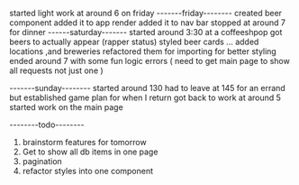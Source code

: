 started light work at around 6 on friday 
-------friday--------
created beer component 
added it to app render
added it to nav bar 
stopped at around 7 for dinner 
------saturday-------
started around 3:30 at a coffeeshpop
got beers to actually appear (rapper status)
styled beer cards 
...
added locations ,and breweries 
refactored them for importing for better styling 
ended around 7 with some fun logic errors ( need to get main page to show all requests not just one )


-------sunday--------
started around 130 
had to leave at 145 for an errand but established game plan for when I return
got back to work at around 5 
started work on the main page



--------todo--------

1) brainstorm features for tomorrow
2) Get to show all db items in one page 
3) pagination
4) refactor styles into one component 
